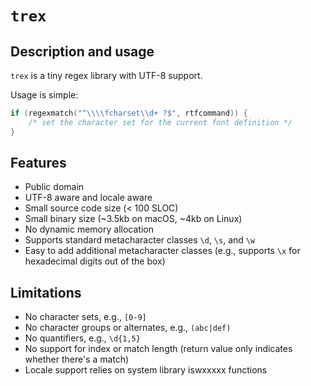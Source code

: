 # `trex`

## Description and usage
`trex` is a tiny regex library with UTF-8 support.

Usage is simple: 

````C
if (regexmatch("^\\\\fcharset\\d+ ?$", rtfcommand)) { 
    /* set the character set for the current font definition */ 
}
````

## Features
- Public domain
- UTF-8 aware and locale aware
- Small source code size (< 100 SLOC)
- Small binary size (~3.5kb on macOS, ~4kb on Linux)
- No dynamic memory allocation
- Supports standard metacharacter classes `\d`, `\s`, and `\w`
- Easy to add additional metacharacter classes (e.g., supports `\x` for hexadecimal digits out of the box)

## Limitations
- No character sets, e.g., `[0-9]`
- No character groups or alternates, e.g., `(abc|def)`
- No quantifiers, e.g., `\d{1,5}`
- No support for index or match length (return value only indicates whether there's a match)
- Locale support relies on system library iswxxxxx functions
